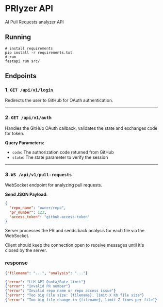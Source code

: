 # PRlyzer API

AI Pull Requests analyzer API

## Running
```
# install requirements
pip install -r requirements.txt
# run
fastapi run src/
```

## Endpoints

### 1. `GET /api/v1/login`
Redirects the user to GitHub for OAuth authentication.

---

### 2. `GET /api/v1/auth`
Handles the GitHub OAuth callback, validates the state and exchanges code for token.

**Query Parameters:**
- `code`: The authorization code returned from GitHub
- `state`: The state parameter to verify the session

---

### 3. `WS /api/v1/pull-requests`
WebSocket endpoint for analyzing pull requests.

**Send JSON Payload:**
```json
{
  "repo_name": "owner/repo",
  "pr_number": 123,
  "access_token": "github-access-token"
}
```
Server processes the PR and sends back analysis for each file via the WebSocket.

Client should keep the connection open to receive messages until it's closed by the server.

### response
```json
{"filename": "...", "analysis": "..."}

{"error": "LLM API Quota/Rate limit"}
{"error": "Invalid PR number"}
{"error": "Invalid repo name or repo access issue"}
{"error": "Too big File size: {filename}, limit X Kb file size"}
{"error": "Too big file change in {filename}, limit Z lines per file"}
```